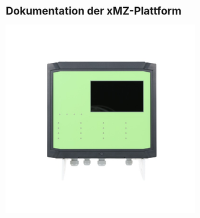 # Dokumentation der xMZ-Plattform

![xMZ-Mod-Touch Gasmesszentrale mit Modbus Interface][xmz-mod-touch]

[xmz-mod-touch]: images/1477665135160_02.jpg
